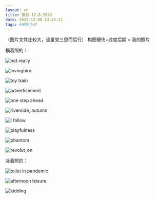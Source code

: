 ```yaml
---
layout: cn
title: 摄影-12.8.2022
date: 2022-12-08 13:25:21
tags: #摄影小白
---
```

（图片文件比较大，流量党三思而后行）
构图硬伤+过度后期 = 我的照片

横着照的：

![not really](IMG_0255.jpg)

![lovingbird](IMG_0688.jpg)

![toy train](IMG_0227.jpg)

![advertisement](IMG_0230.jpg)

![one step ahead](IMG_0485.jpg)

![riverside, autumn](IMG_0651.jpg)

![I follow](IMG_0667.jpg)

![playfulness](IMG_0793.jpg)

![phantom](IMG_0875.jpg)

![revolut_on](IMG_1024.jpg)

竖着照的：

![toilet in pandemic](IMG_0210.jpg)

![afternoon leisure](IMG_0707.jpg)

![kidding](IMG_1098.jpg)













